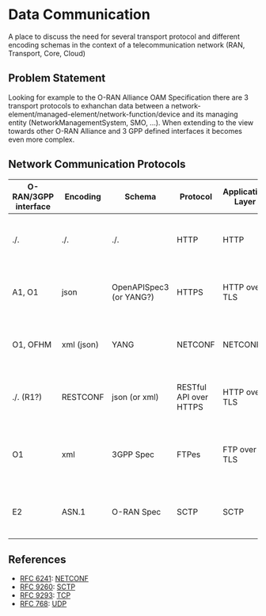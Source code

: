 # Data Communication
A place to discuss the need for several transport protocol and different encoding schemas in the context of a telecommunication network (RAN, Transport, Core, Cloud)

## Problem Statement
Looking for example  to the O-RAN Alliance OAM Specification there are 3 transport protocols to exhanchan data between a network-element/managed-element/network-function/device and its managing entity (NetworkManagementSystem, SMO, ...).
When extending to the view towards other O-RAN Alliance and 3 GPP defined interfaces it becomes even more complex. 

## Network Communication Protocols

| O-RAN/3GPP interface | Encoding   | Schema                  | Protocol               | Application Layer | Transport Layer | Network Layer | Data Link Layer | Reference                                               |
|----------------------|------------|-------------------------|------------------------|-------------------|-----------------|---------------|-----------------|---------------------------------------------------------|
| ./.                  | ./.        | ./.                     | HTTP                   | HTTP              | TCP             | IP            | Ethernet        | RFC 7230 (HTTP), RFC 791 (IPv4), RFC 894 (Ethernet)     |
| A1, O1               | json       | OpenAPISpec3 (or YANG?) | HTTPS                  | HTTP over TLS     | TLS over TCP    | IP            | Ethernet        | RFC 2818 (HTTPS), RFC 5246 (TLS), RFC 791 (IPv4)        |
| O1, OFHM             | xml (json) | YANG                    | NETCONF                | NETCONF           | SSH or TLS      | IP            | Ethernet        | RFC 6241 (NETCONF), RFC 4253 (SSH), RFC 791 (IPv4)      |
| ./. (R1?)            | RESTCONF   | json (or xml)           | RESTful API over HTTPS | HTTP over TLS     | TLS over TCP    | IP            | Ethernet        | RFC 8040 (RESTCONF), RFC 5246 (TLS), RFC 791 (IPv4)     |
| O1                   | xml        | 3GPP Spec               | FTPes                  | FTP over TLS      | TLS over TCP    | IP            | Ethernet        | RFC 4217 (FTP over TLS), RFC 5246 (TLS), RFC 791 (IPv4) |
| E2                   | ASN.1      | O-RAN Spec              | SCTP                   | SCTP              | SCTP            | IP            | Ethernet        | RFC 9260 (SCTP), RFC 791 (IPv4), RFC 894 (Ethernet)     |

## References

* [RFC 6241](https://www.rfc-editor.org/rfc/rfc6241.txt): [NETCONF](https://en.wikipedia.org/wiki/NETCONF)
* [RFC 9260](https://www.rfc-editor.org/rfc/rfc9260.txt): [SCTP](https://en.wikipedia.org/wiki/Stream_Control_Transmission_Protocol)
* [RFC 9293](https://www.rfc-editor.org/rfc/rfc9293.txt): [TCP](https://en.wikipedia.org/wiki/Transmission_Control_Protocol)
* [RFC 768](https://www.rfc-editor.org/rfc/rfc9293.txt): [UDP](https://en.wikipedia.org/wiki/User_Datagram_Protocol)

